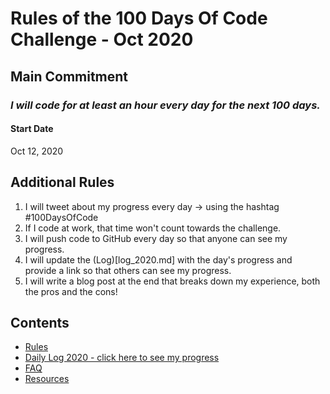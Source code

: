 # Rules of the 100 Days Of Code Challenge - Oct 2020

## Main Commitment
### *I will code for at least an hour every day for the next 100 days.*

#### Start Date
Oct 12, 2020

## Additional Rules
1. I will tweet about my progress every day -> using the hashtag #100DaysOfCode
2. If I code at work, that time won't count towards the challenge.
3. I will push code to GitHub every day so that anyone can see my progress.
4. I will update the (Log)[log_2020.md] with the day's progress and provide a link so that others can see my progress.
5. I will write a blog post at the end that breaks down my experience, both the pros and the cons!

## Contents
* [Rules](rules.md)
* [Daily Log 2020 - click here to see my progress](log_2020.md)
* [FAQ](FAQ.md)
* [Resources](resources.md)
